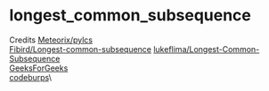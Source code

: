 # longest_common_subsequence

Credits
[Meteorix/pylcs](https://github.com/Meteorix/pylcs)\
[Fibird/Longest-common-subsequence](https://github.com/Fibird/Longest-common-subsequence)
[lukeflima/Longest-Common-Subsequence](https://github.com/lukeflima/Longest-Common-Subsequence)\
[GeeksForGeeks](https://www.geeksforgeeks.org/printing-longest-common-subsequence/)\
[codeburps](https://www.codeburps.com/dsa/print-longest-common-subsequence)\
